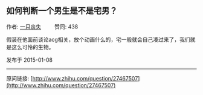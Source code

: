 ## 如何判断一个男生是不是宅男？

作者: [一只丧失](http://www.zhihu.com/people/yizhi-sang-shi)&nbsp;&nbsp;&nbsp;&nbsp;&nbsp;&nbsp;&nbsp;&nbsp; 赞同: 438


假装在他面前谈论acg相关，放个动画什么的，宅一般就会自己凑过来了，我们就是这么可怜的生物。



发布于 2015-01-08



---
原问链接: [http://www.zhihu.com/question/27467507](http://www.zhihu.com/question/27467507)